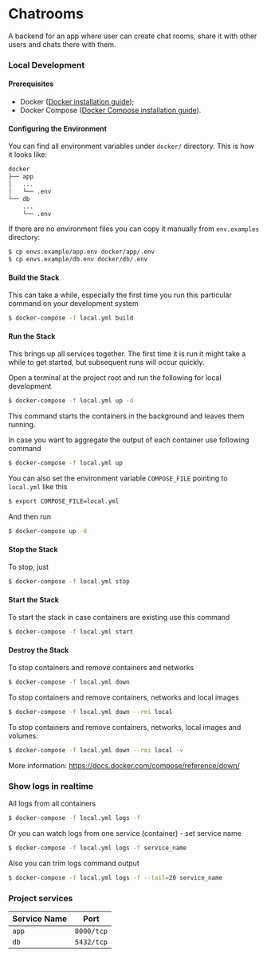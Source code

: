 # Chatrooms
A backend for an app where user can create chat rooms, share it with other users and chats there with them.

### Local Development
#### Prerequisites
- Docker ([Docker installation guide](https://docs.docker.com/install/#supported-platforms));
- Docker Compose ([Docker Compose installation guide](https://docs.docker.com/compose/install/)).

#### Configuring the Environment
You can find all environment variables under ```docker/``` directory. This is how it looks like:
```bash
docker
├── app
│   ...
│   └── .env
└── db
    ...
    └── .env
```
If there are no environment files you can copy it manually from ```env.examples``` directory:
```bash
$ cp envs.example/app.env docker/app/.env
$ cp envs.example/db.env docker/db/.env
```

#### Build the Stack
This can take a while, especially the first time you run this particular command on your development system
```bash
$ docker-compose -f local.yml build
```

#### Run the Stack
This brings up all services together. The first time it is run it might take a while to get started, but subsequent runs will occur quickly.

Open a terminal at the project root and run the following for local development
```bash
$ docker-compose -f local.yml up -d
```
This command starts the containers in the background and leaves them running.

In case you want to aggregate the output of each container use following command
```bash
$ docker-compose -f local.yml up
```

You can also set the environment variable ``COMPOSE_FILE`` pointing to ``local.yml`` like this
```bash
$ export COMPOSE_FILE=local.yml
```

And then run
```bash
$ docker-compose up -d
```

#### Stop the Stack
To stop, just
```bash
$ docker-compose -f local.yml stop
```

#### Start the Stack
To start the stack in case containers are existing use this command
```bash
$ docker-compose -f local.yml start
```

#### Destroy the Stack
To stop containers and remove containers and networks
```bash
$ docker-compose -f local.yml down
```
To stop containers and remove containers, networks and local images
```bash
$ docker-compose -f local.yml down --rmi local
```  
To stop containers and remove containers, networks, local images and volumes:
```bash
$ docker-compose -f local.yml down --rmi local -v
```
More information: https://docs.docker.com/compose/reference/down/

### Show logs in realtime
All logs  from all containers
```bash
$ docker-compose -f local.yml logs -f
```
Or you can watch logs from one service (container) - set service name
```bash
$ docker-compose -f local.yml logs -f service_name
```
Also you can trim logs command output
```bash
$ docker-compose -f local.yml logs -f --tail=20 service_name
```

### Project services
| Service Name | Port |
| -------- | -------- |
| `app`   | `8000/tcp`   |
| `db`  | `5432/tcp`   |
